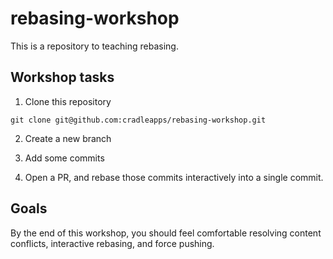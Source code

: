 # rebasing-workshop

This is a repository to teaching rebasing.

## Workshop tasks 

1. Clone this repository

```
git clone git@github.com:cradleapps/rebasing-workshop.git
```

2. Create a new branch

3. Add some commits

4. Open a PR, and rebase those commits interactively into a single commit.

## Goals

By the end of this workshop, you should feel comfortable resolving content conflicts, interactive rebasing, and force pushing.
